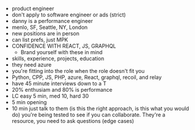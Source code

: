 - product engineer
- don't apply to software engineer or ads (strict)
- danny is a performance engineer
- menlo, SF, Seattle, NY, London
- new positions are in person
- can list prefs, just MPK
- CONFIDENCE WITH REACT, JS, GRAPHQL
	- Brand yourself with these in mind
- skills, experience, projects, education
- they need azure
- you're fitting into the role when the role doesn't fit you
- Python, CPP, JS, PHP, azure, React, graphql, recoil, and relay
- have 45 minute interviews down to a T
- 20% enthusiam and 80% is performance
- LC easy 5 min, med 10, hard 30
- 5 min opening
- 10 min just talk to them (is this the right approach, is this what you would do) you're being tested to see if you can collaborate. They're a resource, you need to ask questions (edge cases)
